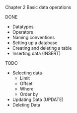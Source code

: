Chapter 2 Basic data operations

DONE
- Datatypes
- Operators
- Naming conventions
- Setting up a database
- Creating and deleting a table
- Inserting data (INSERT)

TODO
- Selecting data
  - Limit
  - Offset
  - Where
  - Order by
- Updating Data (UPDATE)
- Deleting Data
